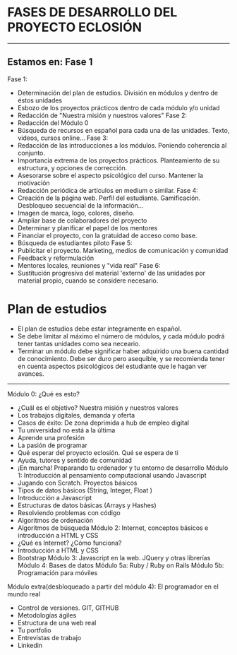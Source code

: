 # FASES DE DESARROLLO DEL PROYECTO ECLOSIÓN 
------------
Estamos en: Fase 1
------------
Fase 1: 
  - Determinación del plan de estudios. División en módulos y dentro de éstos unidades
  - Esbozo de los proyectos prácticos dentro de cada módulo y/o unidad
  - Redacción de "Nuestra misión y nuestros valores"
Fase 2: 
  - Redacción del Módulo 0
  - Búsqueda de recursos en español para cada una de las unidades. Texto, videos, cursos online...
Fase 3: 
  - Redacción de las introducciones a los módulos. Poniendo coherencia al conjunto.
  - Importancia extrema de los proyectos prácticos. Planteamiento de su estructura, y opciones de corrección.
  - Asesorarse sobre el aspecto psicológico del curso. Mantener la motivación
  - Redacción periódica de artículos en medium o similar.
Fase 4:
  - Creación de la página web. Perfil del estudiante. Gamificación. Desbloqueo secuencial de la información...
  - Imagen de marca, logo, colores, diseño.
  - Ampliar base de colaboradores del proyecto
  - Determinar y planificar el papel de los mentores
  - Financiar el proyecto, con la gratuidad de acceso como base.
  - Búsqueda de estudiantes piloto
Fase 5: 
  - Publicitar el proyecto. Marketing, medios de comunicación y comunidad
  - Feedback y reformulación
  - Mentores locales, reuniones y "vida real"
Fase 6:
  - Sustitución progresiva del material 'externo' de las unidades por material propio, cuando se considere necesario.

# Plan de estudios

- El plan de estudios debe estar íntegramente en español.
- Se debe limitar al máximo el número de módulos, y cada módulo podrá tener tantas unidades como sea neceario.
- Terminar un módulo debe significar haber adquirido una buena cantidad de conocimiento. Debe ser duro pero asequible, y se recomienda tener en cuenta aspectos psicológicos del estudiante que le hagan ver avances.
--------


Módulo 0: ¿Qué es esto?
  - ¿Cuál es el objetivo? Nuestra misión y nuestros valores
  - Los trabajos digitales, demanda y oferta
  - Casos de éxito: De zona deprimida a hub de empleo digital
  - Tu universidad no está a la última
  - Aprende una profesión
  - La pasión de programar
  - Qué esperar del proyecto eclosión. Qué se espera de ti
  - Ayuda, tutores y sentido de comunidad
  - ¡En marcha! Preparando tu ordenador y tu entorno de desarrollo
Módulo 1: Introducción al pensamiento computacional usando Javascript
  - Jugando con Scratch. Proyectos básicos
  - Tipos de datos básicos (String, Integer, Float ) 
  - Introducción a Javascript
  - Estructuras de datos básicas (Arrays y Hashes)
  - Resolviendo problemas con código
  - Algoritmos de ordenación
  - Algoritmos de búsqueda
Módulo 2: Internet, conceptos básicos e introducción a HTML y CSS
  - ¿Qué es Internet? ¿Cómo funciona?
  - Introducción a HTML y CSS
  - Bootstrap
Módulo 3: Javascript en la web. JQuery y otras librerías
Módulo 4: Bases de datos
Módulo 5a: Ruby / Ruby on Rails
Módulo 5b: Programación para móviles


Módulo extra(desbloqueado a partir del módulo 4): El programador en el mundo real
  - Control de versiones. GIT, GITHUB
  - Metodologías ágiles
  - Estructura de una web real
  - Tu portfolio
  - Entrevistas de trabajo
  - Linkedin

